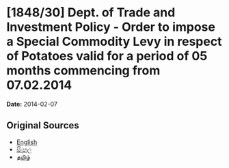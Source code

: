 # [1848/30] Dept. of Trade and Investment Policy - Order to impose a Special Commodity Levy in respect of Potatoes valid for a period of 05 months commencing from 07.02.2014

**Date:** 2014-02-07

## Original Sources

- [English](https://documents.gov.lk/view/extra-gazettes/2014/2/1848-30_E.pdf)
- [සිංහල](https://documents.gov.lk/view/extra-gazettes/2014/2/1848-30_S.pdf)
- [தமிழ்](https://documents.gov.lk/view/extra-gazettes/2014/2/1848-30_T.pdf)
